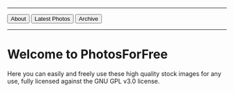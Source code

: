 ***

<button onclick="window.location.href='https://eshanepicfighter.github.io/PhotosForFree/about';"> About </button>                                                                                                               <button onclick="window.location.href='https://eshanepicfighter.github.io/PhotosForFree/latestphotos';"> Latest Photos </button>                                                             <button onclick="window.location.href='https://eshanepicfighter.github.io/PhotosForFree/archive';"> Archive </button>



***
# Welcome to PhotosForFree

Here you can easily and freely use these high quality stock images for any use, fully licensed against the GNU GPL v3.0 license. 

